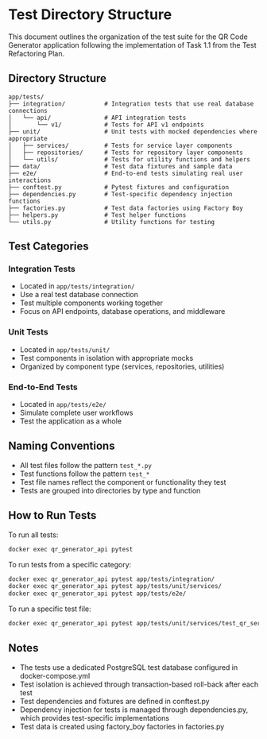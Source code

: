 # Test Directory Structure

This document outlines the organization of the test suite for the QR Code Generator application following the implementation of Task 1.1 from the Test Refactoring Plan.

## Directory Structure

```
app/tests/
├── integration/           # Integration tests that use real database connections
│   └── api/               # API integration tests
│       └── v1/            # Tests for API v1 endpoints
├── unit/                  # Unit tests with mocked dependencies where appropriate
│   ├── services/          # Tests for service layer components
│   ├── repositories/      # Tests for repository layer components
│   └── utils/             # Tests for utility functions and helpers
├── data/                  # Test data fixtures and sample data
├── e2e/                   # End-to-end tests simulating real user interactions
├── conftest.py            # Pytest fixtures and configuration
├── dependencies.py        # Test-specific dependency injection functions
├── factories.py           # Test data factories using Factory Boy
├── helpers.py             # Test helper functions
└── utils.py               # Utility functions for testing
```

## Test Categories

### Integration Tests
- Located in `app/tests/integration/`
- Use a real test database connection
- Test multiple components working together
- Focus on API endpoints, database operations, and middleware

### Unit Tests
- Located in `app/tests/unit/`
- Test components in isolation with appropriate mocks
- Organized by component type (services, repositories, utilities)

### End-to-End Tests
- Located in `app/tests/e2e/`
- Simulate complete user workflows
- Test the application as a whole

## Naming Conventions

- All test files follow the pattern `test_*.py`
- Test functions follow the pattern `test_*`
- Test file names reflect the component or functionality they test
- Tests are grouped into directories by type and function

## How to Run Tests

To run all tests:
```bash
docker exec qr_generator_api pytest
```

To run tests from a specific category:
```bash
docker exec qr_generator_api pytest app/tests/integration/
docker exec qr_generator_api pytest app/tests/unit/services/
docker exec qr_generator_api pytest app/tests/e2e/
```

To run a specific test file:
```bash
docker exec qr_generator_api pytest app/tests/unit/services/test_qr_service.py
```

## Notes

- The tests use a dedicated PostgreSQL test database configured in docker-compose.yml
- Test isolation is achieved through transaction-based roll-back after each test
- Test dependencies and fixtures are defined in conftest.py
- Dependency injection for tests is managed through dependencies.py, which provides test-specific implementations
- Test data is created using factory_boy factories in factories.py 